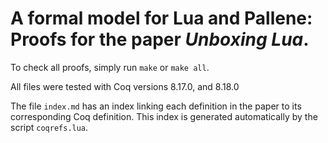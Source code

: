 # A formal model for Lua and Pallene: Proofs for the paper *Unboxing Lua*.

To check all proofs, simply run `make` or `make all`.

All files were tested with Coq versions 8.17.0, and 8.18.0

The file `index.md` has an index linking each definition in the paper to
its corresponding Coq definition. This index is generated automatically
by the script `coqrefs.lua`.
